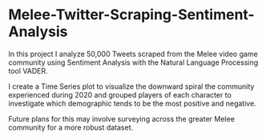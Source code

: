 # Melee-Twitter-Scraping-Sentiment-Analysis
In this project I analyze 50,000 Tweets scraped from the Melee video game community using Sentiment Analysis with the Natural Language Processing tool VADER. 

I create a Time Series plot to visualize the downward spiral the community experienced during 2020 and grouped players of each character to investigate which demographic tends to be the most positive and negative. 

Future plans for this may involve surveying across the greater Melee community for a more robust dataset.

